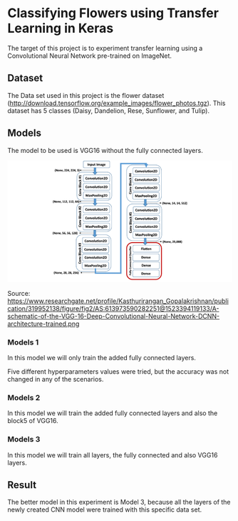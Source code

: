 # Classifying Flowers using Transfer Learning in Keras

The target of this project is to experiment transfer learning using a Convolutional Neural Network pre-trained on ImageNet.

## Dataset
The Data set used in this project is the flower dataset (http://download.tensorflow.org/example_images/flower_photos.tgz). This dataset has 5 classes (Daisy, Dandelion, Rese, Sunflower, and Tulip).

## Models
The  model to be used is VGG16 without the fully connected layers.

![VGG16 Model](./VGG16.png)

Source: https://www.researchgate.net/profile/Kasthurirangan_Gopalakrishnan/publication/319952138/figure/fig2/AS:613973590282251@1523394119133/A-schematic-of-the-VGG-16-Deep-Convolutional-Neural-Network-DCNN-architecture-trained.png

### Models 1
In this model we will only train the added fully connected layers.

Five different hyperparameters values were tried, but the accuracy was not changed in any of the scenarios.

### Models 2
In this model we will train the added fully connected layers and also the block5 of VGG16.

### Models 3
In this model we will train all layers, the fully connected and also VGG16 layers.

## Result
The better model in this experiment is Model 3, because all the layers of the newly created CNN model were trained with this specific data set.
